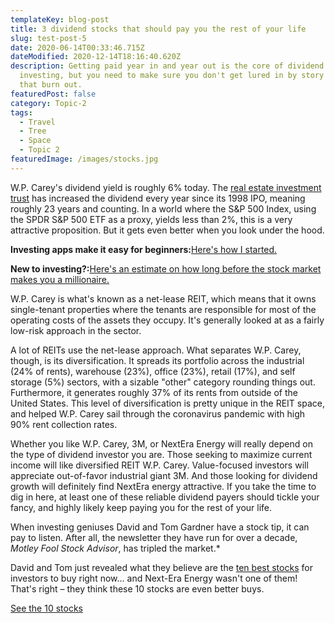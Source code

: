 ```yaml
---
templateKey: blog-post
title: 3 dividend stocks that should pay you the rest of your life
slug: test-post-5
date: 2020-06-14T00:33:46.715Z
dateModified: 2020-12-14T18:16:40.620Z
description: Getting paid year in and year out is the core of dividend
  investing, but you need to make sure you don't get lured in by story stocks
  that burn out.
featuredPost: false
category: Topic-2
tags:
  - Travel
  - Tree
  - Space
  - Topic 2
featuredImage: /images/stocks.jpg
---
```

<!--StartFragment-->

W.P. Carey's dividend yield is roughly 6% today. The [real estate investment trust](https://www.fool.com/millionacres/real-estate-investing/reits/?utm_source=usa-today&utm_medium=feed&utm_campaign=article&referring_guid=eda5c089-b9a4-413f-9868-13ae1af5b590) has increased the dividend every year since its 1998 IPO, meaning roughly 23 years and counting. In a world where the S&P 500 Index, using the SPDR S&P 500 ETF as a proxy, yields less than 2%, this is a very attractive proposition. But it gets even better when you look under the hood.

**Investing apps make it easy for beginners:**[Here's how I started.](https://www.usatoday.com/story/money/columnist/2020/12/03/investing-isnt-complicated-how-started-100-robinhood/5887439002/)

**New to investing?:**[Here's an estimate on how long before the stock market makes you a millionaire.](https://www.usatoday.com/story/money/investing/2020/12/03/stock-market-makes-millions/43208209/)

W.P. Carey is what's known as a net-lease REIT, which means that it owns single-tenant properties where the tenants are responsible for most of the operating costs of the assets they occupy. It's generally looked at as a fairly low-risk approach in the sector.

A lot of REITs use the net-lease approach. What separates W.P. Carey, though, is its diversification. It spreads its portfolio across the industrial (24% of rents), warehouse (23%), office (23%), retail (17%), and self storage (5%) sectors, with a sizable "other" category rounding things out. Furthermore, it generates roughly 37% of its rents from outside of the United States. This level of diversification is pretty unique in the REIT space, and helped W.P. Carey sail through the coronavirus pandemic with high 90% rent collection rates.

Whether you like W.P. Carey, 3M, or NextEra Energy will really depend on the type of dividend investor you are. Those seeking to maximize current income will like diversified REIT W.P. Carey. Value-focused investors will appreciate out-of-favor industrial giant 3M. And those looking for dividend growth will definitely find NextEra energy attractive. If you take the time to dig in here, at least one of these reliable dividend payers should tickle your fancy, and highly likely keep paying you for the rest of your life.

When investing geniuses David and Tom Gardner have a stock tip, it can pay to listen. After all, the newsletter they have run for over a decade, *Motley Fool Stock Advisor*, has tripled the market.*

David and Tom just revealed what they believe are the [ten best stocks](https://api.fool.com/infotron/infotrack/click?apikey=35527423-a535-4519-a07f-20014582e03e&url=https%3A%2F%2Fwww.fool.com%2Fmms%2Fmark%2Fe-foolcom-sa-bbn-dyn%3Faid%3D8867%26source%3Disaeditxt0010449%26ftm_cam%3Dsa-bbn-evergreen%26ftm_pit%3D6312%26ftm_veh%3Dbbn_article_pitch%26company%3DNextEra%2520Energy&impression=87fb7c26-ecb8-4121-b221-8bbe143eeb80&utm_source=usa-today&utm_medium=feed&utm_campaign=article&referring_guid=eda5c089-b9a4-413f-9868-13ae1af5b590) for investors to buy right now... and Next-Era Energy wasn't one of them! That's right – they think these 10 stocks are even better buys.

[See the 10 stocks](https://www.fool.com/ecap/stock-advisor/liveaction-vecap/?aid=8867&source=isaeditxt0010449&ftm_cam=sa-bbn-evergreen&ftm_pit=6312&ftm_veh=bbn_article_pitch&company=NextEra+Energy&apikey=35527423-a535-4519-a07f-20014582e03e&utm_source=usa-today&utm_medium=feed&utm_campaign=article&referring_guid=eda5c089-b9a4-413f-9868-13ae1af5b590&testId=e-foolcom-sa-bbn-dyn&cellId=6&campaign=sa-bbn-evergreen)

<!--EndFragment-->